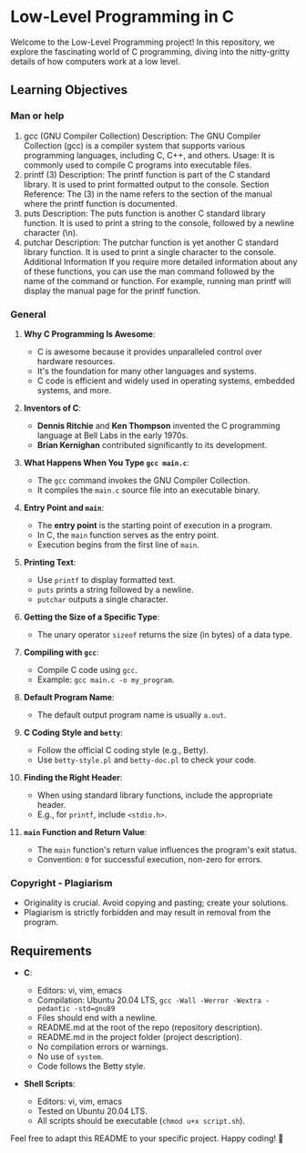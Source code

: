 # Low-Level Programming in C

Welcome to the Low-Level Programming project! In this repository, we explore the fascinating world of C programming, diving into the nitty-gritty details of how computers work at a low level.

## Learning Objectives

### Man or help
1. gcc (GNU Compiler Collection)
Description: The GNU Compiler Collection (gcc) is a compiler system that supports various programming languages, including C, C++, and others.
Usage: It is commonly used to compile C programs into executable files.
2. printf (3)
Description: The printf function is part of the C standard library. It is used to print formatted output to the console.
Section Reference: The (3) in the name refers to the section of the manual where the printf function is documented.
3. puts
Description: The puts function is another C standard library function. It is used to print a string to the console, followed by a newline character (\n).
4. putchar
Description: The putchar function is yet another C standard library function. It is used to print a single character to the console.
Additional Information
If you require more detailed information about any of these functions, you can use the man command followed by the name of the command or function. For example, running man printf will display the manual page for the printf function.

### General
1. **Why C Programming Is Awesome**:
   - C is awesome because it provides unparalleled control over hardware resources.
   - It's the foundation for many other languages and systems.
   - C code is efficient and widely used in operating systems, embedded systems, and more.

2. **Inventors of C**:
   - **Dennis Ritchie** and **Ken Thompson** invented the C programming language at Bell Labs in the early 1970s.
   - **Brian Kernighan** contributed significantly to its development.

3. **What Happens When You Type `gcc main.c`**:
   - The `gcc` command invokes the GNU Compiler Collection.
   - It compiles the `main.c` source file into an executable binary.

4. **Entry Point and `main`**:
   - The **entry point** is the starting point of execution in a program.
   - In C, the `main` function serves as the entry point.
   - Execution begins from the first line of `main`.

5. **Printing Text**:
   - Use `printf` to display formatted text.
   - `puts` prints a string followed by a newline.
   - `putchar` outputs a single character.

6. **Getting the Size of a Specific Type**:
   - The unary operator `sizeof` returns the size (in bytes) of a data type.

7. **Compiling with `gcc`**:
   - Compile C code using `gcc`.
   - Example: `gcc main.c -o my_program`.

8. **Default Program Name**:
   - The default output program name is usually `a.out`.

9. **C Coding Style and `betty`**:
   - Follow the official C coding style (e.g., Betty).
   - Use `betty-style.pl` and `betty-doc.pl` to check your code.

10. **Finding the Right Header**:
    - When using standard library functions, include the appropriate header.
    - E.g., for `printf`, include `<stdio.h>`.

11. **`main` Function and Return Value**:
    - The `main` function's return value influences the program's exit status.
    - Convention: `0` for successful execution, non-zero for errors.

### Copyright - Plagiarism
- Originality is crucial. Avoid copying and pasting; create your solutions.
- Plagiarism is strictly forbidden and may result in removal from the program.

## Requirements
- **C**:
  - Editors: vi, vim, emacs
  - Compilation: Ubuntu 20.04 LTS, `gcc -Wall -Werror -Wextra -pedantic -std=gnu89`
  - Files should end with a newline.
  - README.md at the root of the repo (repository description).
  - README.md in the project folder (project description).
  - No compilation errors or warnings.
  - No use of `system`.
  - Code follows the Betty style.

- **Shell Scripts**:
  - Editors: vi, vim, emacs
  - Tested on Ubuntu 20.04 LTS.
  - All scripts should be executable (`chmod u+x script.sh`).

Feel free to adapt this README to your specific project. Happy coding! 🚀

